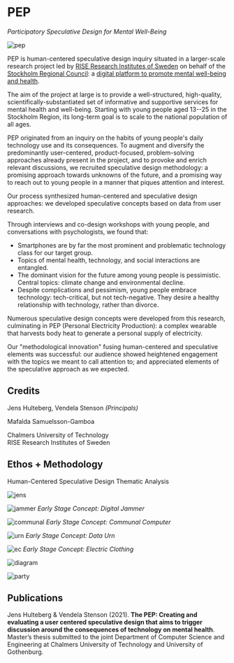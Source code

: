 # **PEP**

*Participatory Speculative Design for Mental Well-Being*

![pep](https://user-images.githubusercontent.com/1661078/136336488-478a88cf-c52b-4af7-8bd1-c12a224ce6d9.png)

PEP is human-centered speculative design inquiry situated in a larger-scale research project led by [RISE Research Institutes of Sweden](https://www.ri.se/) on behalf of the [Stockholm Regional Council](https://www.sll.se/): a [digital platform to promote mental well-being and health](https://www.ri.se/en/what-we-do/projects/digital-platform-to-promote-mental-well-being-and-health).

The aim of the project at large is to provide a well-structured, high-quality, scientifically-substantiated set of informative and supportive services for mental health and well-being. Starting with young people aged 13--25 in the Stockholm Region, its long-term goal is to scale to the national population of all ages. 

PEP originated from an inquiry on the habits of young people's daily technology use and its consequences. To augment and diversify the predominantly user-centered, product-focused, problem-solving approaches already present in the project, and to provoke and enrich relevant discussions, we recruited speculative design methodology: a promising approach towards unknowns of the future, and a promising way to reach out to young people in a manner that piques attention and interest.

Our process synthesized human-centered and speculative design approaches: we developed speculative concepts based on data from user research. 

Through interviews and co-design workshops with young people, and conversations with psychologists, we found that:

- Smartphones are by far the most prominent and problematic technology class for our target group.
- Topics of mental health, technology, and social interactions are entangled.
- The dominant vision for the future among young people is pessimistic. Central topics: climate change and environmental decline.
- Despite complications and pessimism, young people embrace technology: tech-critical, but not tech-negative. They desire a healthy relationship with technology, rather than divorce.

Numerous speculative design concepts were developed from this research, culminating in PEP (Personal Electricity Production): a complex wearable that harvests body heat to generate a personal supply of electricity.

Our "methodological innovation" fusing human-centered and speculative elements was successful: our audience showed heightened engagement with the topics we meant to call attention to; and appreciated elements of the speculative approach as we expected.

## **Credits**

Jens Hulteberg, Vendela Stenson *(Principals)*

Mafalda Samuelsson-Gamboa

Chalmers University of Technology  
RISE Research Institutes of Sweden

## **Ethos** + **Methodology**

Human-Centered Speculative Design
Thematic Analysis

![jens](https://user-images.githubusercontent.com/1661078/136342893-d97d5dfb-512c-4e28-8119-bf655e5f7f2c.png)

![jammer](https://user-images.githubusercontent.com/1661078/136342936-1e762dfc-9f84-4fb5-8893-f3b53ce0d7b4.png)
*Early Stage Concept: Digital Jammer*

![communal](https://user-images.githubusercontent.com/1661078/136343049-d937a194-980f-4d0b-bf58-4dae8990330d.png)
*Early Stage Concept: Communal Computer*

![urn](https://user-images.githubusercontent.com/1661078/136343117-c6b50498-3b3f-40f3-89f3-49cb50dd0f87.png)
*Early Stage Concept: Data Urn*

![ec](https://user-images.githubusercontent.com/1661078/136343141-795676f2-904a-4ffe-93e6-8622c183ccf8.png)
*Early Stage Concept: Electric Clothing*

![diagram](https://user-images.githubusercontent.com/1661078/136343207-50d29a7d-cb6b-4f5f-ba07-fca35eeb669f.png)

![party](https://user-images.githubusercontent.com/1661078/136343357-58e7d7b4-0389-4f02-bee8-b5d0c82e3aa6.png)

## **Publications**

Jens Hulteberg & Vendela Stenson (2021). **The PEP: Creating and evaluating a user centered speculative design that aims to trigger discussion around the consequences of technology on mental health**. Master’s thesis submitted to the joint Department of Computer Science and Engineering at Chalmers University of Technology and University of Gothenburg.
